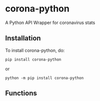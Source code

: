 # corona-python
A Python API Wrapper for coronavirus stats

## Installation

To install corona-python, do:

`pip install corona-python`

or 

`python -m pip install corona-python`

## Functions

